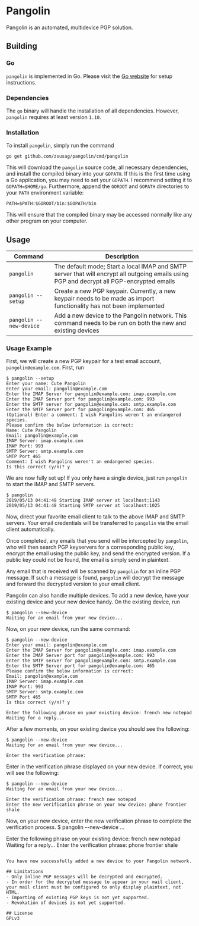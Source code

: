 # Pangolin

Pangolin is an automated, multidevice PGP solution.

## Building
### Go
`pangolin` is implemented in Go. Please visit the [Go website](https://golang.org/) for setup instructions.

### Dependencies
The `go` binary will handle the installation of all dependencies. However, `pangolin` requires at least version
`1.10`.

### Installation
To install `pangolin`, simply run the command
```
go get github.com/zsusag/pangolin/cmd/pangolin
```
This will download the `pangolin` source code, all necessary dependencies, and install the compiled binary into your `GOPATH`. If this is the first time using a Go application, you may need to set your `GOPATH`. I recommend setting it to `GOPATH=$HOME/go`. Furthermore, append the `GOROOT` and `GOPATH` directories to your `PATH` environment variable:
```
PATH=$PATH:$GOROOT/bin:$GOPATH/bin
```
This will ensure that the compiled binary may be accessed normally like any other program on your computer.

## Usage
| Command | Description |
| --- | --- |
| `pangolin` | The default mode; Start a local IMAP and SMTP server that will encrypt all outgoing emails using PGP and decrypt all PGP-encrypted emails |
| `pangolin --setup` | Create a new PGP keypair. Currently, a new keypair needs to be made as import functionality has not been implemented |
| `pangolin --new-device` | Add a new device to the Pangolin network. This command needs to be run on both the new and existing devices|

### Usage Example
First, we will create a new PGP keypair for a test email account, `pangolin@example.com`. First, run
```
$ pangolin --setup
Enter your name: Cute Pangolin
Enter your email: pangolin@example.com
Enter the IMAP Server for pangolin@example.com: imap.example.com
Enter the IMAP Server port for pangolin@example.com: 993
Enter the SMTP server for pangolin@example.com: smtp.example.com
Enter the SMTP Server port for pangolin@example.com: 465
(Optional) Enter a comment: I wish Pangolins weren't an endangered species.
Please confirm the below information is correct:
Name: Cute Pangolin
Email: pangolin@example.com
IMAP Server: imap.example.com
IMAP Port: 993
SMTP Server: smtp.example.com
SMTP Port 465
Comment: I wish Pangolins weren't an endangered species.
Is this correct (y/n)? y

```

We are now fully set up! If you only have a single device, just run `pangolin` to start the IMAP and SMTP servers.
```
$ pangolin
2019/05/13 04:41:48 Starting IMAP server at localhost:1143
2019/05/13 04:41:48 Starting SMTP server at localhost:1025

```

Now, direct your favorite email client to talk to the above IMAP and SMTP servers. Your email credentials will be transferred to `pangolin` via the email client automatically.

Once completed, any emails that you send will be intercepted by `pangolin`, who will then search PGP keyservers for a corresponding public key, encrypt the email using the public key, and send the encrypted version. If a public key could not be found, the email is simply send in plaintext.

Any email that is received will be scanned by `pangolin` for an inline PGP message. If such a message is found, `pangolin` will decrypt the message and forward the decrypted version to your email client.

Pangolin can also handle multiple devices. To add a new device, have your existing device and your new device handy. On the existing device, run
```
$ pangolin --new-device
Waiting for an email from your new device...
```

Now, on your new device, run the same command:
```
$ pangolin --new-device
Enter your email: pangolin@example.com
Enter the IMAP Server for pangolin@example.com: imap.example.com
Enter the IMAP Server port for pangolin@example.com: 993
Enter the SMTP server for pangolin@example.com: smtp.example.com
Enter the SMTP Server port for pangolin@example.com: 465
Please confirm the below information is correct:
Email: pangolin@example.com
IMAP Server: imap.example.com
IMAP Port: 993
SMTP Server: smtp.example.com
SMTP Port 465
Is this correct (y/n)? y

Enter the following phrase on your existing device: french new notepad
Waiting for a reply...
```

After a few moments, on your existing device you should see the following:
```
$ pangolin --new-device
Waiting for an email from your new device...

Enter the verification phrase: 
```

Enter in the verification phrase displayed on your new device. If correct, you will see the following:
```
$ pangolin --new-device
Waiting for an email from your new device...

Enter the verification phrase: french new notepad
Enter the new verification phrase on your new device: phone frontier shale
```

Now, on your new device, enter the new verification phrase to complete the verification process.
$ pangolin --new-device
...

Enter the following phrase on your existing device: french new notepad
Waiting for a reply...
Enter the verification phrase: phone frontier shale
```

You have now successfully added a new device to your Pangolin network.

## Limitations
- Only inline PGP messages will be decrypted and encrypted.
- In order for the decrypted message to appear in your mail client, your mail client must be configured to only display plaintext, not HTML.
- Importing of existing PGP keys is not yet supported.
- Revokation of devices is not yet supported.

## License
GPLv3

